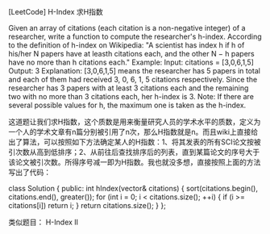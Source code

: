 [LeetCode] H-Index 求H指数 

 
Given an array of citations (each citation is a non-negative integer) of a researcher, write a function to compute the researcher's h-index.
According to the definition of h-index on Wikipedia: "A scientist has index h if h of his/her N papers have at leasth citations each, and the other N − h papers have no more than h citations each."
Example:
Input: citations = [3,0,6,1,5]
Output: 3 
Explanation: [3,0,6,1,5] means the researcher has 5 papers in total and each of them had 
             received 3, 0, 6, 1, 5 citations respectively. 
             Since the researcher has 3 papers with at least 3 citations each and the remaining 
             two with no more than 3 citations each, her h-index is 3.
Note: If there are several possible values for h, the maximum one is taken as the h-index.
 
这道题让我们求H指数，这个质数是用来衡量研究人员的学术水平的质数，定义为一个人的学术文章有n篇分别被引用了n次，那么H指数就是n。而且wiki上直接给出了算法，可以按照如下方法确定某人的H指数：1、将其发表的所有SCI论文按被引次数从高到低排序；2、从前往后查找排序后的列表，直到某篇论文的序号大于该论文被引次数。所得序号减一即为H指数。我也就没多想，直接按照上面的方法写出了代码：
 

class Solution {
public:
    int hIndex(vector<int>& citations) {
        sort(citations.begin(), citations.end(), greater<int>());
        for (int i = 0; i < citations.size(); ++i) {
            if (i >= citations[i]) return i;
        }
        return citations.size();
    }
};

 
类似题目：
H-Index II